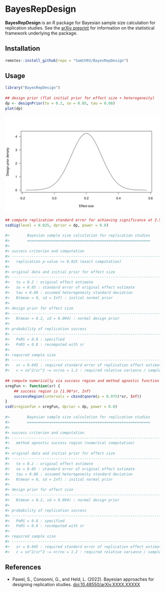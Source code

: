 # BayesRepDesign

**BayesRepDesign** is an R package for Bayesian sample size calculation for
replication studies. See the [arXiv
preprint](https://doi.org/10.48550/arXiv.XXXX.XXXXX) for information on the
statistical framework underlying the package.

## Installation

```r
remotes::install_github(repo = "SamCH93/BayesRepDesign")
```

## Usage

``` r
library("BayesRepDesign")

## design prior (flat initial prior for effect size + heterogeneity)
dp <- designPrior(to = 0.2, so = 0.05, tau = 0.08)
plot(dp)

```
![Plot of design prior](designprior.png)

``` r
## compute replication standard error for achieving significance at 2.5%
ssdSig(level = 0.025, dprior = dp, power = 0.8)

#>        Bayesian sample size calculation for replication studies
#>        ========================================================
#> 
#> success criterion and computation
#> ------------------------------------------------------------------------
#>   replication p-value <= 0.025 (exact computation) 
#>
#> original data and initial prior for effect size
#> ------------------------------------------------------------------------
#>   to = 0.2 : original effect estimate
#>   so = 0.05 : standard error of original effect estimate
#>   tau = 0.08 : assumed heterogeneity standard deviation
#>   N(mean = 0, sd = Inf) : initial normal prior
#>
#> design prior for effect size
#> ------------------------------------------------------------------------
#>   N(mean = 0.2, sd = 0.094) : normal design prior
#> 
#> probability of replication success
#> ------------------------------------------------------------------------
#>   PoRS = 0.8 : specified
#>   PoRS = 0.8 : recomputed with sr
#> 
#> required sample size
#> ------------------------------------------------------------------------
#>   sr = 0.045 : required standard error of replication effect estimate
#>   c = so^2/sr^2 ~= nr/no = 1.2 : required relative variance / sample size
 
## compute numerically via success region and method agnostic function
sregFun <- function(sr) {
    ## success region is [1.96*sr, Inf)
    successRegion(intervals = cbind(qnorm(p = 0.975)*sr, Inf))
}
ssd(sregionfun = sregFun, dprior = dp, power = 0.8)

#>        Bayesian sample size calculation for replication studies
#>        ========================================================
#> 
#> success criterion and computation
#> ------------------------------------------------------------------------
#>   method agnostic success region (numerical computation) 
#> 
#> original data and initial prior for effect size
#> ------------------------------------------------------------------------
#>   to = 0.2 : original effect estimate
#>   so = 0.05 : standard error of original effect estimate
#>   tau = 0.08 : assumed heterogeneity standard deviation
#>   N(mean = 0, sd = Inf) : initial normal prior
#> 
#> design prior for effect size
#> ------------------------------------------------------------------------
#>   N(mean = 0.2, sd = 0.094) : normal design prior
#> 
#> probability of replication success
#> ------------------------------------------------------------------------
#>   PoRS = 0.8 : specified
#>   PoRS = 0.8 : recomputed with sr
#> 
#> required sample size
#> ------------------------------------------------------------------------
#>   sr = 0.045 : required standard error of replication effect estimate
#>   c = so^2/sr^2 ~= nr/no = 1.2 : required relative variance / sample size
```

## References

* Pawel, S., Consonni, G., and Held, L. (2022). Bayesian approaches for designing
  replication studies.
  [doi:10.48550/arXiv.XXXX.XXXXX](https://doi.org/10.48550/arXiv.XXXX.XXXXX)
